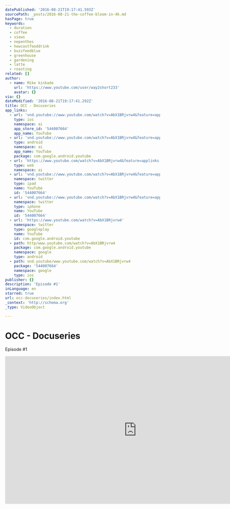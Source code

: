 ```yaml
---
datePublished: '2016-08-21T19:17:41.593Z'
sourcePath: _posts/2016-08-21-the-coffee-bloom-in-4k.md
hasPage: true
keywords:
  - duration
  - coffee
  - views
  - nepenthes
  - howcastfooddrink
  - buzzfeedblue
  - greenhouse
  - gardening
  - latte
  - roasting
related: []
author:
  - name: Mike kinkade
    url: 'https://www.youtube.com/user/way2short233'
    avatar: {}
via: {}
dateModified: '2016-08-21T19:17:41.292Z'
title: OCC - Docuseries
app_links:
  - url: 'vnd.youtube://www.youtube.com/watch?v=AbX1BRjvrw4&feature=applinks'
    type: ios
    namespace: ai
    app_store_id: '544007664'
    app_name: YouTube
  - url: 'vnd.youtube://www.youtube.com/watch?v=AbX1BRjvrw4&feature=applinks'
    type: android
    namespace: ai
    app_name: YouTube
    package: com.google.android.youtube
  - url: 'https://www.youtube.com/watch?v=AbX1BRjvrw4&feature=applinks'
    type: web
    namespace: ai
  - url: 'vnd.youtube://www.youtube.com/watch?v=AbX1BRjvrw4&feature=applinks'
    namespace: twitter
    type: ipad
    name: YouTube
    id: '544007664'
  - url: 'vnd.youtube://www.youtube.com/watch?v=AbX1BRjvrw4&feature=applinks'
    namespace: twitter
    type: iphone
    name: YouTube
    id: '544007664'
  - url: 'https://www.youtube.com/watch?v=AbX1BRjvrw4'
    namespace: twitter
    type: googleplay
    name: YouTube
    id: com.google.android.youtube
  - path: http/www.youtube.com/watch?v=AbX1BRjvrw4
    package: com.google.android.youtube
    namespace: google
    type: android
  - path: vnd.youtube/www.youtube.com/watch?v=AbX1BRjvrw4
    package: '544007664'
    namespace: google
    type: ios
publisher: {}
description: 'Episode #1'
inLanguage: en
starred: true
url: occ-docuseries/index.html
_context: 'http://schema.org'
_type: VideoObject

---
```

# OCC - Docuseries

Episode \#1

<iframe src="https://cdn.embedly.com/widgets/media.html?src=https%3A%2F%2Fwww.youtube.com%2Fembed%2FtkDfLC6AHJk%3Ffeature%3Doembed&amp;url=http%3A%2F%2Fwww.youtube.com%2Fwatch%3Fv%3DtkDfLC6AHJk&amp;image=https%3A%2F%2Fi.ytimg.com%2Fvi%2FtkDfLC6AHJk%2Fhqdefault.jpg&amp;key=b7d04c9b404c499eba89ee7072e1c4f7&amp;type=text%2Fhtml&amp;schema=youtube" width="854" height="480" scrolling="no" frameborder="0" allowfullscreen="" style=""></iframe>